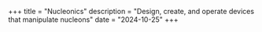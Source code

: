 +++
title = "Nucleonics"
description = "Design, create, and operate devices that manipulate nucleons"
date = "2024-10-25"
+++
